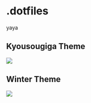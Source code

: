 # .dotfiles

yaya

## Kyousougiga Theme

![](http://kyo.li/i/cwkc.png)

## Winter Theme

![](http://kyo.li/i/hfnn.png)
